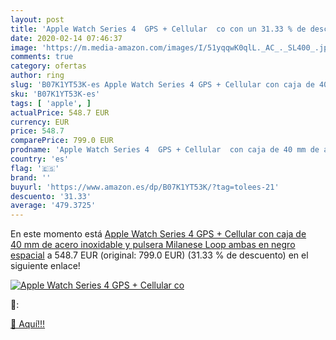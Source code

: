 ```yaml
---
layout: post
title: 'Apple Watch Series 4  GPS + Cellular  co con un 31.33 % de descuento'
date: 2020-02-14 07:46:37
image: 'https://m.media-amazon.com/images/I/51yqqwK0qlL._AC_._SL400_.jpg'
comments: true
category: ofertas
author: ring
slug: 'B07K1YT53K-es Apple Watch Series 4 GPS + Cellular con caja de 40 mm de...'
sku: 'B07K1YT53K-es'
tags: [ 'apple', ]
actualPrice: 548.7 EUR
currency: EUR
price: 548.7
comparePrice: 799.0 EUR
prodname: 'Apple Watch Series 4  GPS + Cellular  con caja de 40 mm de acero inoxidable y pulsera Milanese Loop  ambas en negro espacial'
country: 'es'
flag: '🇪🇸'
brand: ''
buyurl: 'https://www.amazon.es/dp/B07K1YT53K/?tag=tolees-21'
descuento: '31.33'
average: '479.3725'
---
```


En este momento está [Apple Watch Series 4  GPS + Cellular  con caja de 40 mm de acero inoxidable y pulsera Milanese Loop  ambas en negro espacial](https://www.amazon.es/dp/B07K1YT53K/?tag=tolees-21) a 548.7 EUR (original: 799.0 EUR) (31.33 %  de descuento) en el siguiente enlace!

[![Apple Watch Series 4  GPS + Cellular  co](https://m.media-amazon.com/images/I/51yqqwK0qlL._AC_._SL400_.jpg)](https://www.amazon.es/dp/B07K1YT53K/?tag=tolees-21)

🔎:


[🛒 Aquí!!!](https://www.amazon.es/dp/B07K1YT53K/?tag=tolees-21)
